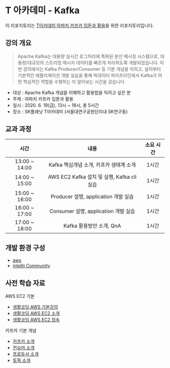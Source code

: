 # T 아카데미 - Kafka

이 리포지토리는 [T아카데미 아파치 카프카 입문과 활용](#)을 위한 리포지토리입니다.

## 강의 개요

> Apache Kafka는 대용량 실시간 로그처리에 특화된 분산 메시징 시스템으로, 대용량/대규모의 스트리밍 메시지 데이터를 빠르게 처리하도록 개발되었습니다.
>  이번 강의에서는 Kafka Producer/Consumer 등 기본 개념을 익히고, 설치부터 기본적인 애플리케이션 개발 실습을 통해 빅데이터 파이프라인에서 Kafka가 어떤 핵심적인 역할을 수행하는 지 알아보는 시간을 갖습니다


- 대상 : Apache Kafka 개념을 이해하고 활용법을 익히고 싶은 분
- 주제 : 아파치 카프카 입문과 활용
- 일시 : 2020. 6. 19(금), 13시 ~ 18시, 총 5시간
- 장소 : SK플래닛 T아카데미 (서울대연구공원단지내 SK연구동)

## 교과 과정

|       **시간**       |       **내용**        | **소요 시간** |
| :----------------: | :-----------------: | :-------: |
| 13:00 ~ 14:00  |  Kafka 핵심개념 소개, 카프카 생태계 소개   |    1시간    |
| 14:00 ~ 15:00  |  AWS EC2 Kafka 설치 및 실행, Kafka cli 실습   |    1시간    |
| 15:00 ~ 16:00  |  Producer 설명, application 개발 실습   |    1시간    |
| 16:00 ~ 17:00  |  Consumer 설명, application 개발 실습   |    1시간    |
| 17:00 ~ 18:00  |  Kafka 활용방안 소개, QnA   |    1시간    |

## 개발 환경 구성

- [aws](https://aws.amazon.com/ko/)
- [intellij Community](https://www.jetbrains.com/ko-kr/idea/download)

## 사전 학습 자료

AWS EC2 기본
- [생활코딩 AWS 기본강의](https://opentutorials.org/course/2717/11268)
- [생활코딩 AWS EC2 소개](https://opentutorials.org/course/2717/11274)
- [생활코딩 AWS EC2 접속](https://opentutorials.org/course/2717/11280)

카프카 기본 개념
- [카프카 소개](https://www.youtube.com/watch?v=waw0XXNX-uQ)
- [컨슈머 소개](https://www.youtube.com/watch?v=rBVCvv9skT4)
- [프로듀서 소개](https://www.youtube.com/watch?v=aAu0FE3nvbk)
- [토픽 소개](https://www.youtube.com/watch?v=7QfEpRTRdIQ)
